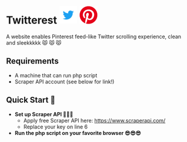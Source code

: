 # Twitterest <a href="https://www.twitter.com/"><img src="https://github.com/yungkinlun/Twitterest/blob/master/Twitter_Logo_Blue.png" height="48" width="48" ></a> <a href="https://www.pinterest.com/"><img src="https://github.com/yungkinlun/Twitterest/blob/master/badgeRGB.png" height="48" width="48" ></a> 

A website enables Pinterest feed-like Twitter scrolling experience, clean and sleekkkkk :pouting_cat: :pouting_cat: :pouting_cat:

## Requirements

- A machine that can run php script 
- Scraper API account (see below for link!)

## Quick Start 🚀
- **Set up Scraper API :electric_plug::electric_plug::electric_plug:**
    - Apply free Scraper API here: https://www.scraperapi.com/
    - Replace your key on line 6
- **Run the php script on your favorite browser :sunglasses::sunglasses::sunglasses:**
